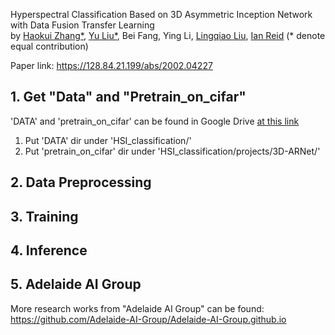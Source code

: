 
Hyperspectral Classification Based on 3D Asymmetric Inception Network with Data Fusion Transfer Learning </br>
by [Haokui Zhang*](https://dblp.org/pers/z/Zhang:Haokui.html), [Yu Liu*](https://sites.google.com/site/yuliuunilau/home), Bei Fang, Ying Li, [Lingqiao Liu](https://sites.google.com/site/lingqiaoliu83/), [Ian Reid](https://cs.adelaide.edu.au/~ianr/) (* denote equal contribution)

Paper link: https://128.84.21.199/abs/2002.04227


## 1. Get "Data" and "Pretrain_on_cifar" 
'DATA' and 'pretrain_on_cifar' can be found in Google Drive [at this link](https://drive.google.com/open?id=1LBj_G2dIhPqVw8TCbAjfwPCbmyOgal3-)

1. Put 'DATA' dir under 'HSI_classification/'
2. Put 'pretrain_on_cifar' dir under 'HSI_classification/projects/3D-ARNet/'

## 2. Data Preprocessing


## 3. Training


## 4. Inference


## 5. Adelaide AI Group
More research works from "Adelaide AI Group" can be found:
https://github.com/Adelaide-AI-Group/Adelaide-AI-Group.github.io
